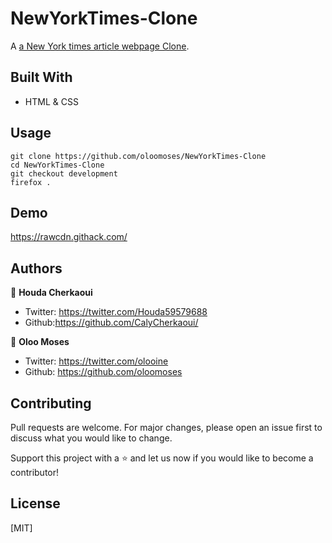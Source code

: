 # NewYorkTimes-Clone
A [a New York times article webpage Clone](https://www.nytimes.com/2014/03/18/science/space/detection-of-waves-in-space-buttresses-landmark-theory-of-big-bang.html?_r=0).

## Built With
- HTML & CSS

## Usage
```Git
git clone https://github.com/oloomoses/NewYorkTimes-Clone
cd NewYorkTimes-Clone
git checkout development
firefox .
```

## Demo
https://rawcdn.githack.com/

## Authors
👩 **Houda Cherkaoui**
- Twitter: https://twitter.com/Houda59579688
- Github:https://github.com/CalyCherkaoui/

👨 **Oloo Moses**
- Twitter: https://twitter.com/olooine
- Github: https://github.com/oloomoses

## Contributing
Pull requests are welcome. For major changes, please open an issue first to discuss what you would like to change.

Support this project with a ⭐️ and let us now if you would like to become a contributor!

## License
[MIT]